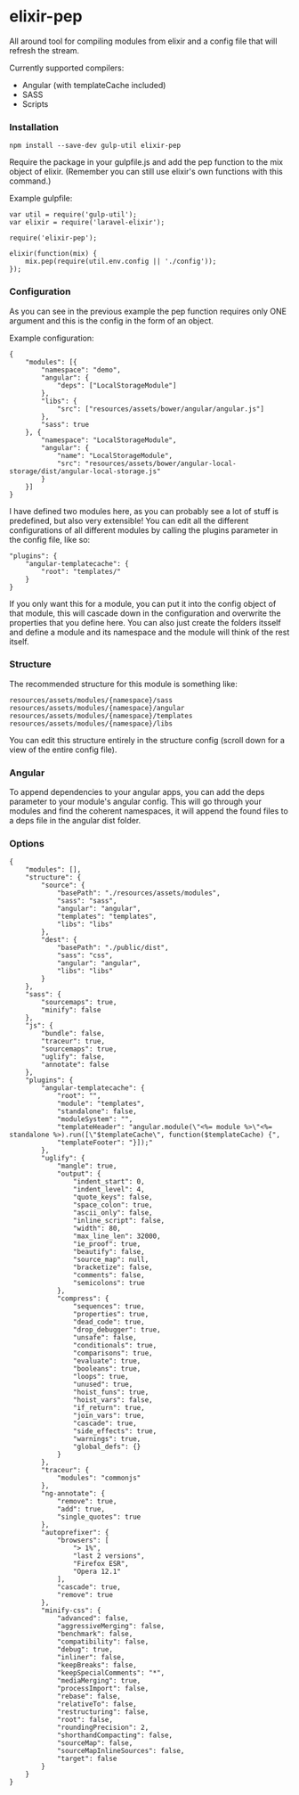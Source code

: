 # elixir-pep

All around tool for compiling modules from elixir and a config file that will refresh the stream.

Currently supported compilers:
- Angular (with templateCache included)
- SASS
- Scripts

### Installation

```npm install --save-dev gulp-util elixir-pep```

Require the package in your gulpfile.js and add the pep function to the mix object of elixir. (Remember you can still use elixir's own functions with this command.)

Example gulpfile:
```
var util = require('gulp-util');
var elixir = require('laravel-elixir');

require('elixir-pep');

elixir(function(mix) {
	mix.pep(require(util.env.config || './config'));
});
```

### Configuration

As you can see in the previous example the pep function requires only ONE argument and this is the config in the form of an object.

Example configuration:

```
{
	"modules": [{
		"namespace": "demo",
		"angular": {
			"deps": ["LocalStorageModule"]
		},
		"libs": {
			"src": ["resources/assets/bower/angular/angular.js"]
		},
		"sass": true
	}, {
		"namespace": "LocalStorageModule",
		"angular": {
			"name": "LocalStorageModule",
			"src": "resources/assets/bower/angular-local-storage/dist/angular-local-storage.js"
		}
	}]
}
```

I have defined two modules here, as you can probably see a lot of stuff is predefined, but also very extensible!
You can edit all the different configurations of all different modules by calling the plugins parameter in the config file, like so:

```
"plugins": {
	"angular-templatecache": {
		"root": "templates/"
	}
}
```

If you only want this for a module, you can put it into the config object of that module, this will cascade down in the configuration and overwrite the properties that you define here.
You can also just create the folders itsself and define a module and its namespace and the module will think of the rest itself.

### Structure

The recommended structure for this module is something like:

```
resources/assets/modules/{namespace}/sass
resources/assets/modules/{namespace}/angular
resources/assets/modules/{namespace}/templates
resources/assets/modules/{namespace}/libs
```

You can edit this structure entirely in the structure config (scroll down for a view of the entire config file).

### Angular

To append dependencies to your angular apps, you can add the deps parameter to your module's angular config. This will go through your modules and find the coherent namespaces, it will append the found files to a deps file in the angular dist folder. 

### Options

```
{
	"modules": [],
	"structure": {
		"source": {
			"basePath": "./resources/assets/modules",
			"sass": "sass",
			"angular": "angular",
			"templates": "templates",
			"libs": "libs"
		},
		"dest": {
			"basePath": "./public/dist",
			"sass": "css",
			"angular": "angular",
			"libs": "libs"
		}
	},
	"sass": {
		"sourcemaps": true,
		"minify": false
	},
	"js": {
		"bundle": false,
		"traceur": true,
		"sourcemaps": true,
		"uglify": false,
		"annotate": false
	},
	"plugins": {
		"angular-templatecache": {
			"root": "",
			"module": "templates",
			"standalone": false,
			"moduleSystem": "",
			"templateHeader": "angular.module(\"<%= module %>\"<%= standalone %>).run([\"$templateCache\", function($templateCache) {",
			"templateFooter": "}]);"
		},
		"uglify": {
			"mangle": true,
			"output": {
				"indent_start": 0,
				"indent_level": 4,
				"quote_keys": false,
				"space_colon": true,
				"ascii_only": false,
				"inline_script": false,
				"width": 80,
				"max_line_len": 32000,
				"ie_proof": true,
				"beautify": false,
				"source_map": null,
				"bracketize": false,
				"comments": false,
				"semicolons": true
			},
			"compress": {
				"sequences": true,
				"properties": true,
				"dead_code": true,
				"drop_debugger": true,
				"unsafe": false,
				"conditionals": true,
				"comparisons": true,
				"evaluate": true,
				"booleans": true,
				"loops": true,
				"unused": true,
				"hoist_funs": true,
				"hoist_vars": false,
				"if_return": true,
				"join_vars": true,
				"cascade": true,
				"side_effects": true,
				"warnings": true,
				"global_defs": {}
			}
		},
		"traceur": {
			"modules": "commonjs"
		},
		"ng-annotate": {
			"remove": true,
			"add": true,
			"single_quotes": true
		},
		"autoprefixer": {
			"browsers": [
				"> 1%",
				"last 2 versions",
				"Firefox ESR",
				"Opera 12.1"
			],
			"cascade": true,
			"remove": true
		},
		"minify-css": {
			"advanced": false,
			"aggressiveMerging": false,
			"benchmark": false,
			"compatibility": false,
			"debug": true,
			"inliner": false,
			"keepBreaks": false,
			"keepSpecialComments": "*",
			"mediaMerging": true,
			"processImport": false,
			"rebase": false,
			"relativeTo": false,
			"restructuring": false,
			"root": false,
			"roundingPrecision": 2,
			"shorthandCompacting": false,
			"sourceMap": false,
			"sourceMapInlineSources": false,
			"target": false
		}
	}
}
```
